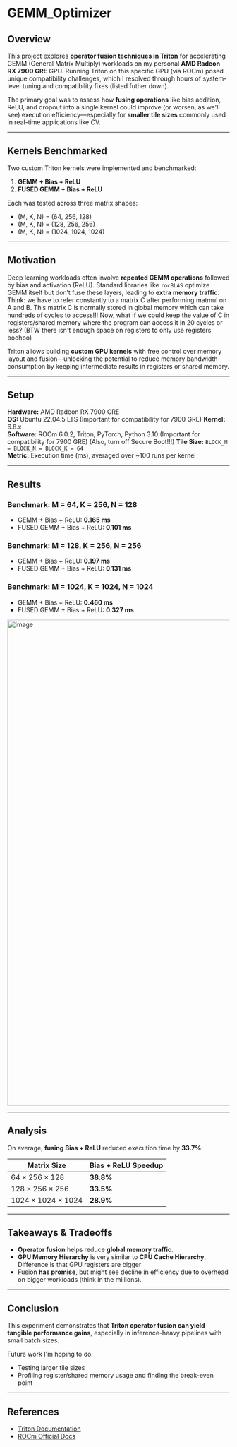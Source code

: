 # GEMM_Optimizer

## Overview

This project explores **operator fusion techniques in Triton** for accelerating GEMM (General Matrix Multiply) workloads on my personal **AMD Radeon RX 7900 GRE** GPU. Running Triton on this specific GPU (via ROCm) posed unique compatibility challenges, which I resolved through hours of system-level tuning and compatibility fixes (listed futher down).

The primary goal was to assess how **fusing operations** like bias addition, ReLU, and dropout into a single kernel could improve (or worsen, as we'll see) execution efficiency—especially for **smaller tile sizes** commonly used in real-time applications like CV.

---

## Kernels Benchmarked

Two custom Triton kernels were implemented and benchmarked:

1. **GEMM + Bias + ReLU**
2. **FUSED GEMM + Bias + ReLU**

Each was tested across three matrix shapes:

- (M, K, N) = (64, 256, 128)  
- (M, K, N) = (128, 256, 256)  
- (M, K, N) = (1024, 1024, 1024)

---

## Motivation

Deep learning workloads often involve **repeated GEMM operations** followed by bias and activation (ReLU). Standard libraries like `rocBLAS` optimize GEMM itself but don’t fuse these layers, leading to **extra memory traffic**. Think: we have to refer constantly to a matrix C after performing matmul on A and B. This matrix C is normally stored in global memory which can take hundreds of cycles to access!!! Now, what if we could keep the value of C in registers/shared memory where the program can access it in 20 cycles or less? (BTW there isn't enough space on registers to only use registers boohoo)

Triton allows building **custom GPU kernels** with free control over memory layout and fusion—unlocking the potential to reduce memory bandwidth consumption by keeping intermediate results in registers or shared memory.

---

## Setup

**Hardware:** AMD Radeon RX 7900 GRE  
**OS:** Ubuntu 22.04.5 LTS  (Important for compatibility for 7900 GRE)
**Kernel:** 6.8.x  
**Software:** ROCm 6.0.2, Triton, PyTorch, Python 3.10  (Important for compatibility for 7900 GRE) (Also, turn off Secure Boot!!!)
**Tile Size:** `BLOCK_M = BLOCK_N = BLOCK_K = 64`  
**Metric:** Execution time (ms), averaged over ~100 runs per kernel

---

## Results

### Benchmark: M = 64, K = 256, N = 128
- GEMM + Bias + ReLU: **0.165 ms**
- FUSED GEMM + Bias + ReLU: **0.101 ms**

### Benchmark: M = 128, K = 256, N = 256
- GEMM + Bias + ReLU: **0.197 ms**
- FUSED GEMM + Bias + ReLU: **0.131 ms**

### Benchmark: M = 1024, K = 1024, N = 1024
- GEMM + Bias + ReLU: **0.460 ms**
- FUSED GEMM + Bias + ReLU: **0.327 ms**


<img width="1697" height="1101" alt="image" src="https://github.com/user-attachments/assets/8d20a290-5821-4c89-bbd6-84dde51419fa" />


---

## Analysis

On average, **fusing Bias + ReLU** reduced execution time by **33.7%**:

| Matrix Size        | Bias + ReLU Speedup |
|--------------------|---------------------|
| 64 × 256 × 128     | **38.8%**           |
| 128 × 256 × 256    | **33.5%**           |
| 1024 × 1024 × 1024 | **28.9%**           |

---

## Takeaways & Tradeoffs

- **Operator fusion** helps reduce **global memory traffic**.
- **GPU Memory Hierarchy** is very similar to **CPU Cache Hierarchy**. Difference is that GPU registers are bigger
- Fusion **has promise**, but might see decline in efficiency due to overhead on bigger workloads (think in the millions). 

---

## Conclusion

This experiment demonstrates that **Triton operator fusion can yield tangible performance gains**, especially in inference-heavy pipelines with small batch sizes.

Future work I'm hoping to do:
- Testing larger tile sizes
- Profiling register/shared memory usage and finding the break-even point

---

## References

- [Triton Documentation](https://github.com/openai/triton)  
- [ROCm Official Docs](https://rocmdocs.amd.com)

